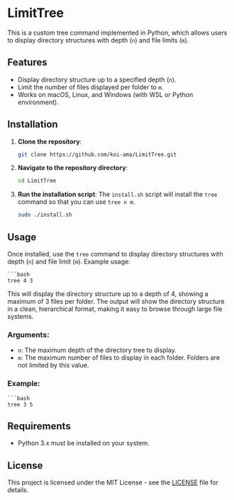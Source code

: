# LimitTree

This is a custom tree command implemented in Python, which allows users to display directory structures with depth (`n`) and file limits (`m`).

## Features
- Display directory structure up to a specified depth (`n`).
- Limit the number of files displayed per folder to `m`.
- Works on macOS, Linux, and Windows (with WSL or Python environment).

## Installation

1. **Clone the repository**:
   ```bash
   git clone https://github.com/koi-ama/LimitTree.git

2. **Navigate to the repository directory**:
   ```bash
   cd LimitTree

3. **Run the installation script**:
   The `install.sh` script will install the `tree` command so that you can use `tree n m`.
   ```bash
   sudo ./install.sh

## Usage

Once installed, use the `tree` command to display directory structures with depth (`n`) and file limit (`m`). Example usage:

	```bash
	tree 4 3

This will display the directory structure up to a depth of 4, showing a maximum of 3 files per folder. The output will show the directory structure in a clean, hierarchical format, making it easy to browse through large file systems.

### Arguments:
- `n`: The maximum depth of the directory tree to display.
- `m`: The maximum number of files to display in each folder. Folders are not limited by this value.

### Example:

	```bash
	tree 3 5

## Requirements

- Python 3.x must be installed on your system.

## License

This project is licensed under the MIT License - see the [LICENSE](LICENSE) file for details.
